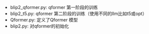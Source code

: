 - blip2_qformer.py: qformer 第一阶段的训练
- blip2_t5.py: qformer 第二阶段的训练（使用不同的llm比如t5或opt）
- Qformer.py: 定义了Qformer 模型
- blip2.py: 对qformer的初始化
